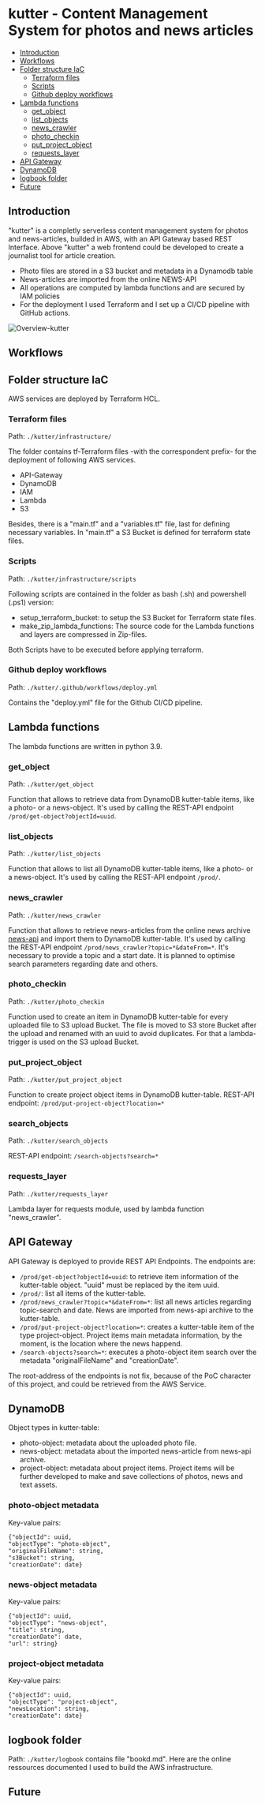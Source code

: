 # kutter - Content Management System for photos and news articles
  - [Introduction](#introduction)
  - [Workflows](#workflows)
  - [Folder structure IaC](#folder-structure-iac)
    - [Terraform files](#terraform-files)
    - [Scripts](#scripts)
    - [Github deploy workflows](#github-deploy-workflows)
  - [Lambda functions](#lambda-functions)
    - [get_object](#get_object)
    - [list_objects](#list_objects)
    - [news_crawler](#news_crawler)
    - [photo_checkin](#photo_checkin)
    - [put_project_object](#put_project_object)
    - [requests_layer](#requests_layer)
  - [API Gateway](#api-gateway)
  - [DynamoDB](#dynamodb)
  - [logbook folder](#logbook-folder)
  - [Future](#future)

## Introduction
"kutter" is a completly serverless content management system for photos and news-articles, builded in AWS, with an API Gateway based REST Interface. Above "kutter" a web frontend could be developed to create a journalist tool for article creation.
* Photo files are stored in a S3 bucket and metadata in a Dynamodb table
* News-articles are imported from the online NEWS-API
* All operations are computed by lambda functions and are secured by IAM policies
* For the deployment I used Terraform and I set up a CI/CD pipeline with GitHub actions.

![Overview-kutter](./readme_screenshots/kutter-cloudcraft.png)

## Workflows

## Folder structure IaC
AWS services are deployed by Terraform HCL.

### Terraform files
Path: `./kutter/infrastructure/`

The folder contains tf-Terraform files -with the correspondent prefix- for the deployment of following AWS services.
* API-Gateway
* DynamoDB
* IAM
* Lambda
* S3

Besides, there is a "main.tf" and a "variables.tf" file, last for defining necessary variables. In "main.tf" a S3 Bucket is defined for terraform state files.

### Scripts
Path: `./kutter/infrastructure/scripts`

Following scripts are contained in the folder as bash (.sh) and powershell (.ps1) version:
* setup_terraform_bucket: to setup the S3 Bucket for Terraform state files.
* make_zip_lambda_functions: The source code for the Lambda functions and layers are compressed in Zip-files.

Both Scripts have to be executed before applying terraform.

### Github deploy workflows
Path: `./kutter/.github/workflows/deploy.yml`

Contains the "deploy.yml" file for the Github CI/CD pipeline.

## Lambda functions

The lambda functions are written in python 3.9.

### get_object
Path: `./kutter/get_object`

Function that allows to retrieve data from DynamoDB kutter-table items, like a photo- or a news-object. It's used by calling the REST-API endpoint `/prod/get-object?objectId=uuid`.

### list_objects
Path: `./kutter/list_objects`

Function that allows to list all DynamoDB kutter-table items, like a photo- or a news-object. It's used by calling the REST-API endpoint `/prod/`.

### news_crawler
Path: `./kutter/news_crawler`

Function that allows to retrieve news-articles from the online news archive [news-api]( https://newsapi.org/docs) and import them to DynamoDB kutter-table. It's used by calling the REST-API endpoint `/prod/news_crawler?topic=*&dateFrom=*`. It's necessary to provide a topic and a start date. It is planned to optimise search parameters regarding date and others.

### photo_checkin
Path: `./kutter/photo_checkin`

Function used to create an item in DynamoDB kutter-table for every uploaded file to S3 upload Bucket. The file is moved to S3 store Bucket after the upload and renamed with an uuid to avoid duplicates. For that a lambda-trigger is used on the S3 upload Bucket.

### put_project_object
Path: `./kutter/put_project_object`

Function to create project object items in DynamoDB kutter-table. REST-API endpoint: `/prod/put-project-object?location=*`

### search_objects
Path: `./kutter/search_objects`

REST-API endpoint: `/search-objects?search=*`

### requests_layer
Path: `./kutter/requests_layer`

Lambda layer for requests module, used by lambda function "news_crawler".

## API Gateway
API Gateway is deployed to provide REST API Endpoints. The endpoints are:
* `/prod/get-object?objectId=uuid`: to retrieve item information of the kutter-table object. "uuid" must be replaced by the item uuid.
* `/prod/`: list all items of the kutter-table.
* `/prod/news_crawler?topic=*&dateFrom=*`: list all news articles regarding topic-search and date. News are imported from news-api archive to the kutter-table.
* `/prod/put-project-object?location=*`: creates a kutter-table item of the type project-object. Project items main metadata information, by the moment, is the location where the news happend.
* `/search-objects?search=*`: executes a photo-object item search over the metadata "originalFileName" and "creationDate".

The root-address of the endpoints is not fix, because of the PoC character of this project, and could be retrieved from the AWS Service.

## DynamoDB
Object types in kutter-table:
* photo-object: metadata about the uploaded photo file.
* news-object: metadata about the imported news-article from news-api archive.
* project-object: metadata about project items. Project items will be further developed to make and save collections of photos, news and text assets.

### photo-object metadata
Key-value pairs:
```
{"objectId": uuid,
"objectType": "photo-object",
"originalFileName": string,
"s3Bucket": string,
"creationDate": date}
```

### news-object metadata
Key-value pairs:
```
{"objectId": uuid,
"objectType": "news-object",
"title": string,
"creationDate": date,
"url": string}
```

### project-object metadata
Key-value pairs:
```
{"objectId": uuid,
"objectType": "project-object",
"newsLocation": string,
"creationDate": date}
```

## logbook folder
Path: `./kutter/logbook`
contains file "bookd.md". Here are the online ressources documented I used to build the AWS infrastructure.

## Future
